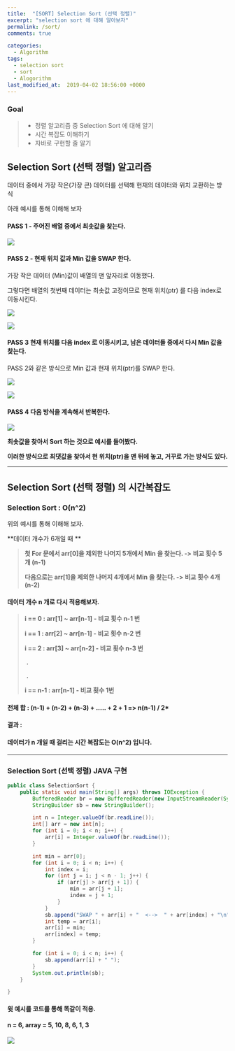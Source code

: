```yaml
---
title:  "[SORT] Selection Sort (선택 정렬)"
excerpt: "selection sort 에 대해 알아보자"
permalink: /sort/
comments: true

categories:
  - Algorithm
tags: 
  - selection sort
  - sort
  - Alogorithm
last_modified_at:  2019-04-02 18:56:00 +0000
---
```


### Goal

> - 정렬 알고리즘 중 Selection Sort 에 대해 알기
> - 시간 복잡도 이해하기 
> - 자바로 구현할 줄 알기



## Selection Sort (선택 정렬) 알고리즘

데이터 중에서 가장 작은(가장 큰) 데이터를 선택해 현재의 데이터와 위치 교환하는 방식

아래 예시를 통해 이해해 보자 

#### PASS 1  -  주어진 배열 중에서 최솟값을 찾는다.

![](https://chlgpdus921.github.io/assets/images/selectionsort/그림1.png)




#### PASS 2  -  현재 위치 값과 Min 값을 SWAP 한다. 

가장 작은 데이터 (Min)값이 배열의 맨 앞자리로 이동했다.

그렇다면 배열의 첫번째 데이터는 최솟값 고정이므로 현재 위치(ptr) 를 다음 index로 이동시킨다.  

![](https://chlgpdus921.github.io/assets/images/selectionsort/그림2.png) 

![](https://chlgpdus921.github.io/assets/images/selectionsort/그림3.png)




#### PASS 3  현재 위치를 다음 index 로 이동시키고, 남은 데이터들 중에서 다시 Min 값을 찾는다. 

PASS 2와 같은 방식으로 Min 값과 현재 위치(ptr)를 SWAP 한다. 

![](https://chlgpdus921.github.io/assets/images/selectionsort/그림4.png)



![](https://chlgpdus921.github.io/assets/images/selectionsort/그림5.png)



#### PASS 4  다음 방식을 계속해서 반복한다.

![](https://chlgpdus921.github.io/assets/images/selectionsort/그림6.png)



**최솟값을 찾아서  Sort 하는 것으로 예시를 들어봤다.**

**이러한 방식으로 최댓값을 찾아서 현 위치(ptr)을 맨 뒤에 놓고, 거꾸로 가는 방식도 있다.**



---



## Selection Sort (선택 정렬) 의 시간복잡도

### Selection Sort  :   O(n^2) 

위의 예시를 통해 이해해 보자.



**데이터 개수가 6개일 때 **

> **첫 For 문에서 arr[0]을 제외한 나머지 5개에서 Min 을 찾는다.  -> 비교 횟수 5개 (n-1)**
>
> **다음으로는 arr[1]을 제외한 나머지 4개에서 Min 을 찾는다.     -> 비교 횟수 4개 (n-2)** 



#### 데이터 개수 n 개로 다시 적용해보자.

> **i == 0   :  arr[1] ~ arr[n-1]  -  비교 횟수 n-1 번**
>
> **i == 1   :  arr[2] ~ arr[n-1]  -  비교 횟수 n-2 번**
>
> **i == 2   :  arr[3] ~ arr[n-2]  -  비교 횟수 n-3 번**
>
> ​									**.**
>
> ​									**.**
>
> **i == n-1   :  arr[n-1]  -  비교 횟수 1번**

#### 전체 합 :  (n-1) + (n-2) + (n-3) + ..... + 2 + 1 =>  n(n-1) / 2*



#### 결과 : 
#### 데이터가 n 개일 때 걸리는 시간 복잡도는 O(n^2) 입니다. 



---

### Selection Sort (선택 정렬)  JAVA 구현

```java
public class SelectionSort {
	public static void main(String[] args) throws IOException {
		BufferedReader br = new BufferedReader(new InputStreamReader(System.in));
		StringBuilder sb = new StringBuilder();

		int n = Integer.valueOf(br.readLine());
		int[] arr = new int[n];
		for (int i = 0; i < n; i++) {
			arr[i] = Integer.valueOf(br.readLine());
		}

		int min = arr[0];
		for (int i = 0; i < n; i++) {
			int index = i;
			for (int j = i; j < n - 1; j++) {
				if (arr[j] > arr[j + 1]) {
					min = arr[j + 1];
					index = j + 1;
				}
			}
			sb.append("SWAP " + arr[i] + "  <-->  " + arr[index] + "\n");
			int temp = arr[i];
			arr[i] = min;
			arr[index] = temp;
		}

		for (int i = 0; i < n; i++) {
			sb.append(arr[i] + " ");
		}
		System.out.println(sb);
	}

}
```


#### 윗 예시를 코드를 통해 똑같이 적용.

#### n = 6,  array = 5, 10, 8, 6, 1, 3

![](https://chlgpdus921.github.io/assets/images/selectionsort/result.PNG)



